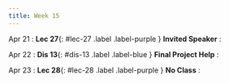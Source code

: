 ```yaml
---
title: Week 15
---
```


Apr 21
: **Lec 27**{: #lec-27 .label .label-purple } **Invited Speaker**
: &nbsp;


Apr 22
: **Dis 13**{: #dis-13 .label .label-blue } **Final Project Help**
: &nbsp;


Apr 23
: **Lec 28**{: #lec-28 .label .label-purple } **No Class**
: &nbsp;

